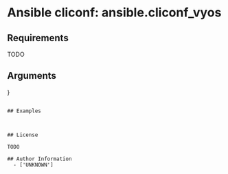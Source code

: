 # Ansible cliconf: ansible.cliconf_vyos





## Requirements

TODO

## Arguments

}
```

## Examples



## License

TODO

## Author Information
  - ['UNKNOWN']
